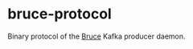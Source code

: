 bruce-protocol
==============

Binary protocol of the [Bruce](https://github.com/tagged/bruce) Kafka producer daemon.
